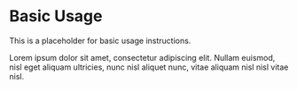 # Basic Usage

This is a placeholder for basic usage instructions.

Lorem ipsum dolor sit amet, consectetur adipiscing elit. Nullam euismod, nisl eget aliquam ultricies, nunc nisl aliquet nunc, vitae aliquam nisl nisl vitae nisl.
